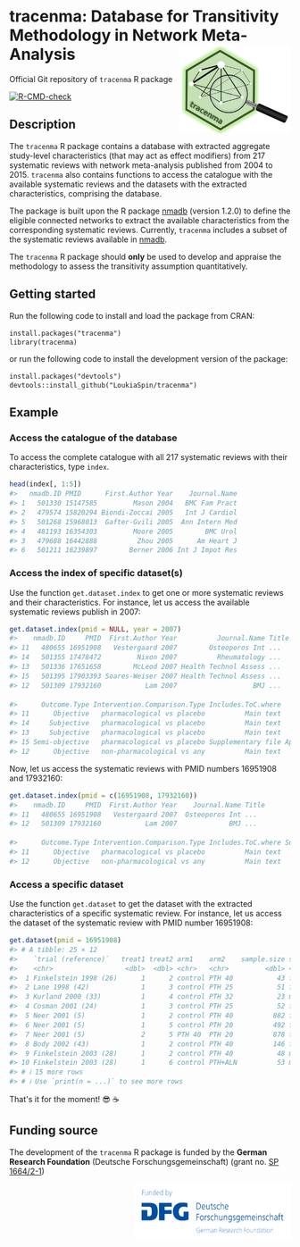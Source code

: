# tracenma: Database for Transitivity Methodology in Network Meta-Analysis   <img src="man/figures/logo.png" align="right" width="200" />    

Official Git repository of `tracenma` R package

<!-- badges: start -->
[![R-CMD-check](https://github.com/LoukiaSpin/tracenma/actions/workflows/R-CMD-check.yaml/badge.svg?branch=main)](https://github.com/LoukiaSpin/tracenma/actions/workflows/R-CMD-check.yaml)
<!-- badges: end -->

## Description 

The `tracenma` R package contains a database with extracted aggregate 
study-level characteristics (that may act as effect modifiers) from 217 
systematic reviews with network meta-analysis published from 2004 to 2015. 
`tracenma` also contains functions to access the catalogue with the available 
systematic reviews and the datasets with the extracted characteristics, 
comprising the database.

The package is built upon the R package 
[nmadb](https://CRAN.R-project.org/package=nmadb) (version 1.2.0) to define the 
eligible connected networks to extract the available characteristics from the 
corresponding systematic reviews. Currently, `tracenma` includes a subset of the 
systematic reviews available in 
[nmadb](https://CRAN.R-project.org/package=nmadb).

The `tracenma` R package should **only** be used to develop and appraise the 
methodology to assess the transitivity assumption quantitatively.

## Getting started

Run the following code to install and load the package from CRAN:

    install.packages("tracenma")
    library(tracenma)

or run the following code to install the development version of the package:

    install.packages("devtools")
    devtools::install_github("LoukiaSpin/tracenma")

## Example

### Access the catalogue of the database

To access the complete catalogue with all 217 systematic reviews with their 
characteristics, type `index`. 

``` r
head(index[, 1:5])
#>   nmadb.ID PMID      First.Author Year    Journal.Name 
#> 1   501330 15147585         Mason 2004   BMC Fam Pract
#> 2   479574 15820294 Biondi-Zoccai 2005   Int J Cardiol
#> 5   501268 15968013  Gafter-Gvili 2005  Ann Intern Med
#> 4   481193 16354303         Moore 2005        BMC Urol
#> 3   479688 16442888          Zhou 2005      Am Heart J
#> 6   501211 16239897        Berner 2006 Int J Impot Res
```

### Access the index of specific dataset(s)

Use the function `get.dataset.index` to get one or more  systematic reviews and 
their characteristics. For instance, let us access the available systematic 
reviews publish in 2007:

``` r
get.dataset.index(pmid = NULL, year = 2007)
#>    nmadb.ID     PMID  First.Author Year          Journal.Name Title
#> 11   480655 16951908   Vestergaard 2007        Osteoporos Int ...
#> 14   501355 17478472         Nixon 2007          Rheumatology ...
#> 13   501336 17651658        McLeod 2007 Health Technol Assess ...
#> 15   501395 17903393 Soares-Weiser 2007 Health Technol Assess ...
#> 12   501309 17932160           Lam 2007                   BMJ ...
                                                                                                                                                    
#>      Outcome.Type Intervention.Comparison.Type Includes.ToC.where            Source.ToC
#> 11      Objective   pharmacological vs placebo          Main text               Table 1
#> 14     Subjective   pharmacological vs placebo          Main text               Table 1
#> 13     Subjective   pharmacological vs placebo          Main text          Table 2 to 4
#> 15 Semi-objective   pharmacological vs placebo Supplementary file Appendix Tables 5 & 6
#> 12      Objective   non-pharmacological vs any          Main text               Table 1
```

Now, let us access the systematic reviews with PMID numbers 16951908 and 17932160:

``` r
get.dataset.index(pmid = c(16951908, 17932160))
#>    nmadb.ID     PMID  First.Author Year    Journal.Name Title
#> 11   480655 16951908   Vestergaard 2007  Osteoporos Int ...
#> 12   501309 17932160           Lam 2007             BMJ ...
                                                                                                                                                    
#>      Outcome.Type Intervention.Comparison.Type Includes.ToC.where Source.ToC
#> 11      Objective   pharmacological vs placebo          Main text    Table 1
#> 12      Objective   non-pharmacological vs any          Main text    Table 1
```

### Access a specific dataset

Use the function `get.dataset` to get the dataset with the extracted 
characteristics of a specific systematic review. For instance, let us access the 
dataset of the systematic review with PMID number 16951908:

``` r
get.dataset(pmid = 16951908)
#> # A tibble: 25 × 12
#>    `trial (reference)`   treat1 treat2 arm1    arm2    sample.size sex    h.rPTH calcium vitamin.D duration quality
#>    <chr>                  <dbl>  <dbl> <chr>   <chr>         <dbl> <chr>  <chr>    <dbl>     <dbl>    <dbl>   <dbl>
#>  1 Finkelstein 1998 (26)      1      2 control PTH 40           43 female 1-34        NA        NA       12       2
#>  2 Lane 1998 (42)             1      3 control PTH 25           51 female 1-34      1500       800       12       3
#>  3 Kurland 2000 (33)          1      4 control PTH 32           23 male   1-34      1500       400       18       3
#>  4 Cosman 2001 (24)           1      3 control PTH 25           52 female 1-34      1500       800       36       3
#>  5 Neer 2001 (5)              1      2 control PTH 40          882 female 1-34      1000       400       21       3
#>  6 Neer 2001 (5)              1      5 control PTH 20          492 female 1-34      1000       400       21       3
#>  7 Neer 2001 (5)              2      5 PTH 40  PTH 20          878 female 1-34      1000       400       21       3
#>  8 Body 2002 (43)             1      2 control PTH 40          146 female 1-34      1000       400       12       4
#>  9 Finkelstein 2003 (28)      1      2 control PTH 40           48 male   1-34      1000       400       30       3
#> 10 Finkelstein 2003 (28)      1      6 control PTH+ALN          53 male   1-34      1000       400       30       3
#> # ℹ 15 more rows
#> # ℹ Use `print(n = ...)` to see more rows
``` 

That's it for the moment! 😎 ☕

## Funding source

The development of the `tracenma` R package is funded by the **German Research Foundation** (Deutsche Forschungsgemeinschaft) (grant no. [SP 1664/2-1](https://gepris.dfg.de/gepris/projekt/462260733)) <div style="text-align: right"> <img src="man/figures/dfg_logo_schriftzug_blau_foerderung_en.png" width="280" height="100" align="right"></div>
